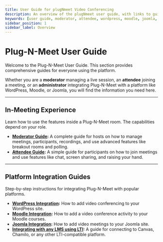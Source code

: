 ```yaml
---
title: User Guide for plugNmeet Video Conferencing
description: An overview of the plugNmeet user guide, with links to guides for moderators, attendees, and platform integrations like WordPress, Moodle, and Joomla.
keywords: [user guide, moderator, attendee, wordpress, moodle, joomla, lti, docs]
sidebar_position: 1
sidebar_label: Overview
---
```


# Plug-N-Meet User Guide

Welcome to the Plug-N-Meet User Guide. This section provides comprehensive guides for everyone using the platform.

Whether you are a **moderator** managing a live session, an **attendee** joining a meeting, or an **administrator** integrating Plug-N-Meet with a platform like WordPress, Moodle, or Joomla, you will find the information you need here.

---

## In-Meeting Experience

Learn how to use the features inside a Plug-N-Meet room. The capabilities depend on your role.

- **[Moderator Guide](./moderator.md):** A complete guide for hosts on how to manage meetings, participants, recordings, and use advanced features like breakout rooms and polling.
- **[Attendee Guide](./attendee.md):** A simple guide for participants on how to join meetings and use features like chat, screen sharing, and raising your hand.

---

## Platform Integration Guides

Step-by-step instructions for integrating Plug-N-Meet with popular platforms.

- **[WordPress Integration](./wordPress-integration.md):** How to add video conferencing to your WordPress site.
- **[Moodle Integration](./moodle-integration.md):** How to add a video conference activity to your Moodle courses.
- **[Joomla Integration](./joomla-integration.md):** How to add video meetings to your Joomla site.
- **[Integrating with any LMS using LTI](./lti.md):** A guide for connecting to Canvas, Chamilo, or any other LTI-compatible platform.
